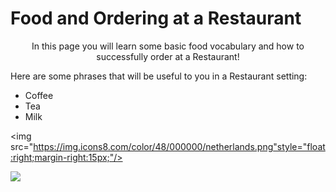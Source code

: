 <h1>Food and Ordering at a Restaurant</h1>

<p style="text-align:center;"> In this page you will learn some basic food vocabulary and how to successfully order at a Restaurant!</p>

<p style="text-align:left;">Here are some phrases that will be useful to you in a Restaurant setting:</p>

 <ul>
  <li>Coffee</li>
  <li>Tea</li>
  <li>Milk</li>
</ul>  

<img src="https://img.icons8.com/color/48/000000/netherlands.png"style="float:right;margin-right:15px;"/>

<img src="https://img.icons8.com/external-icongeek26-linear-colour-icongeek26/64/000000/external-clogs-netherlands-icongeek26-linear-colour-icongeek26.png"/>






<style>
#div1 {
  font-size:48px;
}
</style>
<link rel="stylesheet" href="https://cdnjs.cloudflare.com/ajax/libs/font-awesome/4.7.0/css/font-awesome.min.css">
<body>

<div id="div1" class="fa"></div>

<script>
function hand() {
  var a;
  a = document.getElementById("div1");
  a.innerHTML = "&#xf25a;";
  setTimeout(function () {
      a.innerHTML = "&#xf256;";
    }, 500);
  setTimeout(function () {
      a.innerHTML = "&#xf259;";
    }, 1000);
  setTimeout(function () {
      a.innerHTML = "&#xf256;";
    }, 1500);
}
hand();
setInterval(hand, 2000);
</script>

 
